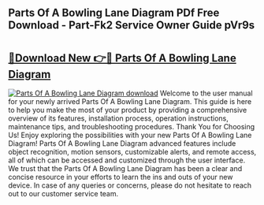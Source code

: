 ## Parts Of A Bowling Lane Diagram PDf Free Download - Part-Fk2 Service Owner Guide pVr9s

# <h2><a href="http://dfrpyjg.blite.top/?on=Parts+Of+A+Bowling+Lane+Diagram">🔗Download New 👉🔴 Parts Of A Bowling Lane Diagram</a></h2>

[![Parts Of A Bowling Lane Diagram download](https://i.imgur.com/lujVjoI.png)](http://dfrpyjg.blite.top/?on=Parts+Of+A+Bowling+Lane+Diagram)
Welcome to the user manual for your newly arrived Parts Of A Bowling Lane Diagram. This guide is here to help you make the most of your product by providing a comprehensive overview of its features, installation process, operation instructions, maintenance tips, and troubleshooting procedures. Thank You for Choosing Us! Enjoy exploring the possibilities with your new Parts Of A Bowling Lane Diagram! Parts Of A Bowling Lane Diagram advanced features include object recognition, motion sensors, customizable alerts, and remote access, all of which can be accessed and customized through the user interface. We trust that the Parts Of A Bowling Lane Diagram has been a clear and concise resource in your efforts to learn the ins and outs of your new device. In case of any queries or concerns, please do not hesitate to reach out to our customer service team.
